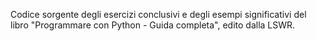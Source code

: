 Codice sorgente degli esercizi conclusivi e degli esempi significativi del libro "Programmare con Python - Guida completa", edito dalla LSWR.